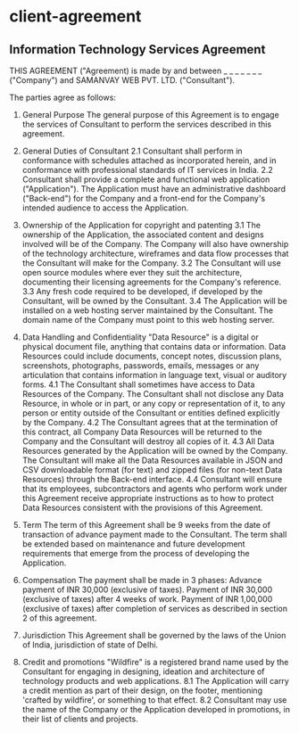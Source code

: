 # client-agreement
## Information Technology Services Agreement

THIS AGREEMENT ("Agreement) is made by and between _ _ _ _ _ _ _ ("Company") and SAMANVAY WEB PVT. LTD. ("Consultant").

The parties agree as follows:

1. General Purpose
The general purpose of this Agreement is to engage the services of Consultant to perform the services described in this agreement.

2. General Duties of Consultant
2.1 Consultant shall perform in conformance with schedules attached as incorporated herein, and in conformance with professional standards of IT services in India.
2.2 Consultant shall provide a complete and functional web application ("Application"). The Application must have an administrative dashboard ("Back-end") for the Company and a front-end for the Company's intended audience to access the Application.

3. Ownership of the Application for copyright and patenting
3.1 The ownership of the Application, the associated content and designs involved will be of the Company. The Company will also have ownership of the technology architecture, wireframes and data flow processes that the Consultant will make for the Company.
3.2 The Consultant will use open source modules where ever they suit the architecture, documenting their licensing agreements for the Company's reference.
3.3 Any fresh code required to be developed, if developed by the Consultant, will be owned by the Consultant.
3.4 The Application will be installed on a web hosting server maintained by the Consultant. The domain name of the Company must point to this web hosting server.

4. Data Handling and Confidentiality
"Data Resource" is a digital or physical document file, anything that contains data or information. Data Resources could include documents, concept notes, discussion plans, screenshots, photographs, passwords, emails, messages or any articulation that contains information in language text, visual or auditory forms.
4.1 The Consultant shall sometimes have access to Data Resources of the Company. The Consultant shall not disclose any Data Resource, in whole or in part, or any copy or representation of it, to any person or entity outside of the Consultant or entities defined explicitly by the Company.
4.2 The Consultant agrees that at the termination of this contract, all Company Data Resources will be returned to the Company and the Consultant will destroy all copies of it.
4.3 All Data Resources generated by the Application will be owned by the Company. The Consultant will make all the Data Resources available in JSON and CSV downloadable format (for text) and zipped files (for non-text Data Resources) through the Back-end interface.
4.4 Consultant will ensure that its employees, subcontractors and agents who perform work under this Agreement receive appropriate instructions as to how to protect Data Resources consistent with the provisions of this Agreement.

5. Term
The term of this Agreement shall be 9 weeks from the date of transaction of advance payment made to the Consultant. The term shall be extended based on maintenance and future development requirements that emerge from the process of developing the Application.

6. Compensation
The payment shall be made in 3 phases:
Advance payment of INR 30,000 (exclusive of taxes).
Payment of INR 30,000 (exclusive of taxes) after 4 weeks of work.
Payment of INR 1,00,000 (exclusive of taxes) after completion of services as described in section 2 of this agreement.

7. Jurisdiction
This Agreement shall be governed by the laws of the Union of India, jurisdiction of state of Delhi.

8. Credit and promotions
"Wildfire" is a registered brand name used by the Consultant for engaging in designing, ideation and architecture of technology products and web applications.
8.1 The Application will carry a credit mention as part of their design, on the footer, mentioning 'crafted by wildfire', or something to that effect.
8.2 Consultant may use the name of the Company or the Application developed in promotions, in their list of clients and projects.
